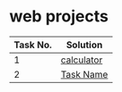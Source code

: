 # web projects
| Task No. | Solution |
|-|-|
| 1 | [calculator](https://akshay-s-nair.github.io/Simple_WebProjects/calculator) |
| 2 | [Task Name](https://akshay-s-nair.github.io/Simple_WebProjects/simple%20intro%20template) |
